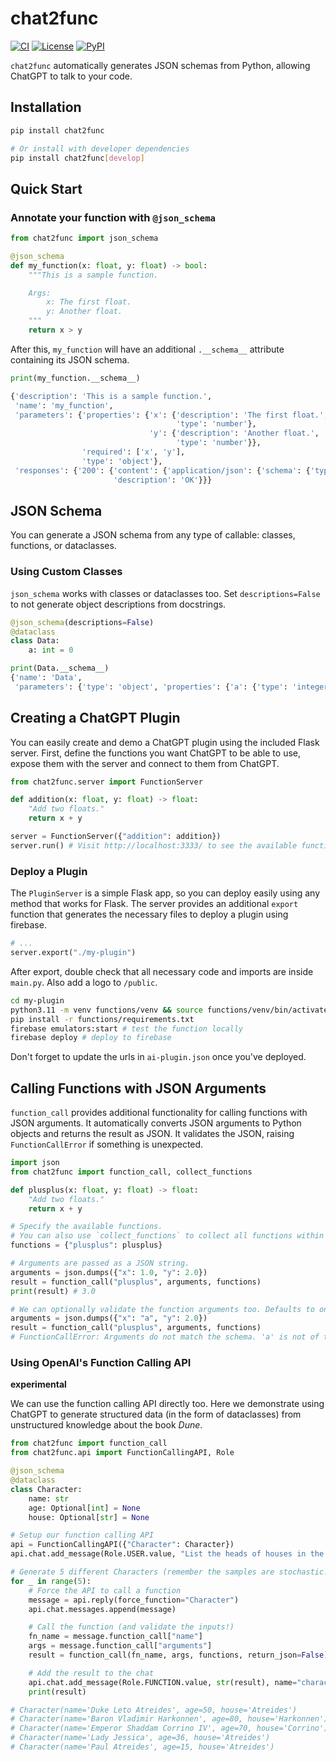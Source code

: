 # chat2func

[![CI](https://github.com/ttumiel/chat2func/actions/workflows/ci.yml/badge.svg)](https://github.com/ttumiel/chat2func/actions/workflows/ci.yml)
[![License](https://img.shields.io/github/license/ttumiel/chat2func)](https://github.com/ttumiel/chat2func/blob/main/LICENSE.txt)
[![PyPI](https://img.shields.io/pypi/v/chat2func.svg)](https://pypi.org/project/chat2func/)


`chat2func` automatically generates JSON schemas from Python, allowing ChatGPT to talk to your code.

## Installation

```bash
pip install chat2func

# Or install with developer dependencies
pip install chat2func[develop]
```

## Quick Start

### Annotate your function with `@json_schema`

```python
from chat2func import json_schema

@json_schema
def my_function(x: float, y: float) -> bool:
    """This is a sample function.

    Args:
        x: The first float.
        y: Another float.
    """
    return x > y
```

After this, `my_function` will have an additional `.__schema__` attribute containing its JSON schema.

```python
print(my_function.__schema__)

{'description': 'This is a sample function.',
 'name': 'my_function',
 'parameters': {'properties': {'x': {'description': 'The first float.',
                                     'type': 'number'},
                               'y': {'description': 'Another float.',
                                     'type': 'number'}},
                'required': ['x', 'y'],
                'type': 'object'},
 'responses': {'200': {'content': {'application/json': {'schema': {'type': 'boolean'}}},
                       'description': 'OK'}}}
```

## JSON Schema

You can generate a JSON schema from any type of callable: classes, functions, or dataclasses.

### Using Custom Classes

`json_schema` works with classes or dataclasses too. Set `descriptions=False` to not generate object descriptions from docstrings.

```python
@json_schema(descriptions=False)
@dataclass
class Data:
    a: int = 0

print(Data.__schema__)
{'name': 'Data',
 'parameters': {'type': 'object', 'properties': {'a': {'type': 'integer', "default": 0}}}}
```


## Creating a ChatGPT Plugin

You can easily create and demo a ChatGPT plugin using the included Flask server. First, define the functions you want ChatGPT to be able to use, expose them with the server and connect to them from ChatGPT.

```python
from chat2func.server import FunctionServer

def addition(x: float, y: float) -> float:
    "Add two floats."
    return x + y

server = FunctionServer({"addition": addition})
server.run() # Visit http://localhost:3333/ to see the available functions.
```


### Deploy a Plugin

The `PluginServer` is a simple Flask app, so you can deploy easily using any method that works for Flask. The server provides an additional `export` function that generates the necessary files to deploy a plugin using firebase.

```python
# ...
server.export("./my-plugin")
```

After export, double check that all necessary code and imports are inside `main.py`. Also add a logo to `/public`.

```bash
cd my-plugin
python3.11 -m venv functions/venv && source functions/venv/bin/activate
pip install -r functions/requirements.txt
firebase emulators:start # test the function locally
firebase deploy # deploy to firebase
```

Don't forget to update the urls in `ai-plugin.json` once you've deployed.


## Calling Functions with JSON Arguments

`function_call` provides additional functionality for calling functions with JSON arguments. It automatically converts JSON arguments to Python objects and returns the result as JSON. It validates the JSON, raising `FunctionCallError` if something is unexpected.

```python
import json
from chat2func import function_call, collect_functions

def plusplus(x: float, y: float) -> float:
    "Add two floats."
    return x + y

# Specify the available functions.
# You can also use `collect_functions` to collect all functions within a scope.
functions = {"plusplus": plusplus}

# Arguments are passed as a JSON string.
arguments = json.dumps({"x": 1.0, "y": 2.0})
result = function_call("plusplus", arguments, functions)
print(result) # 3.0

# We can optionally validate the function arguments too. Defaults to on.
arguments = json.dumps({"x": "a", "y": 2.0})
result = function_call("plusplus", arguments, functions)
# FunctionCallError: Arguments do not match the schema. 'a' is not of type 'number'
```

### Using OpenAI's Function Calling API

**experimental**

We can use the function calling API directly too. Here we demonstrate using ChatGPT to generate structured data (in the form of dataclasses) from unstructured knowledge about the book _Dune_.

```python
from chat2func import function_call
from chat2func.api import FunctionCallingAPI, Role

@json_schema
@dataclass
class Character:
    name: str
    age: Optional[int] = None
    house: Optional[str] = None

# Setup our function calling API
api = FunctionCallingAPI({"Character": Character})
api.chat.add_message(Role.USER.value, "List the heads of houses in the Dune series. Give best estimates of age's where appropriate.")

# Generate 5 different Characters (remember the samples are stochastic!)
for _ in range(5):
    # Force the API to call a function
    message = api.reply(force_function="Character")
    api.chat.messages.append(message)

    # Call the function (and validate the inputs!)
    fn_name = message.function_call["name"]
    args = message.function_call["arguments"]
    result = function_call(fn_name, args, functions, return_json=False)

    # Add the result to the chat
    api.chat.add_message(Role.FUNCTION.value, str(result), name="character")
    print(result)

# Character(name='Duke Leto Atreides', age=50, house='Atreides')
# Character(name='Baron Vladimir Harkonnen', age=80, house='Harkonnen')
# Character(name='Emperor Shaddam Corrino IV', age=70, house='Corrino')
# Character(name='Lady Jessica', age=36, house='Atreides')
# Character(name='Paul Atreides', age=15, house='Atreides')
```
